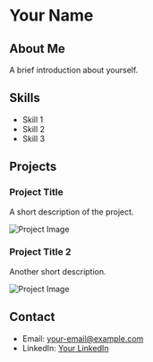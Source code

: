 
# Your Name

## About Me
A brief introduction about yourself.

## Skills
- Skill 1
- Skill 2
- Skill 3

## Projects
### Project Title
A short description of the project.

![Project Image](images/SPARCS.png)

### Project Title 2
Another short description.

![Project Image](images/SPARCS2.png)

## Contact
- Email: your-email@example.com
- LinkedIn: [Your LinkedIn](https://linkedin.com/in/yourprofile)
